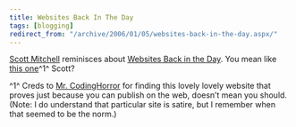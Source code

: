 ```yaml
---
title: Websites Back In The Day
tags: [blogging]
redirect_from: "/archive/2006/01/05/websites-back-in-the-day.aspx/"
---
```


[Scott
Mitchell](http://scottonwriting.net/sowblog/ "Scott On Writing Blog")
reminisces about [Websites Back in the
Day](http://scottonwriting.net/sowblog/posts/4924.aspx "Websites Back In the Day").
You mean like [this
one](http://web.utk.edu/~gwhitney/awful/awful2.html "Awful Web Design")^1^
Scott?

^1^ Creds to [Mr. CodingHorror](http://www.codinghorror.com/blog/) for
finding this lovely lovely website that proves just because you can
publish on the web, doesn’t mean you should. (Note: I do understand that
particular site is satire, but I remember when that seemed to be the
norm.)

